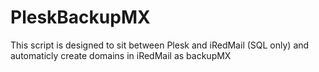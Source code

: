 # PleskBackupMX
This script is designed to sit between Plesk and iRedMail (SQL only) and automaticly create domains in iRedMail as backupMX

